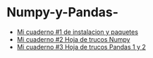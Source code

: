 # Numpy-y-Pandas-

* [Mi cuaderno #1 de instalacion y paquetes](./Cuadernos/Cuaderno1.md)
* [Mi cuaderno #2 Hoja de trucos Numpy](./Cuadernos/Cuaderno2.md)
* [Mi cuaderno #3 Hoja de trucos Pandas 1 y 2](./Cuadernos/Cuaderno3.md)
